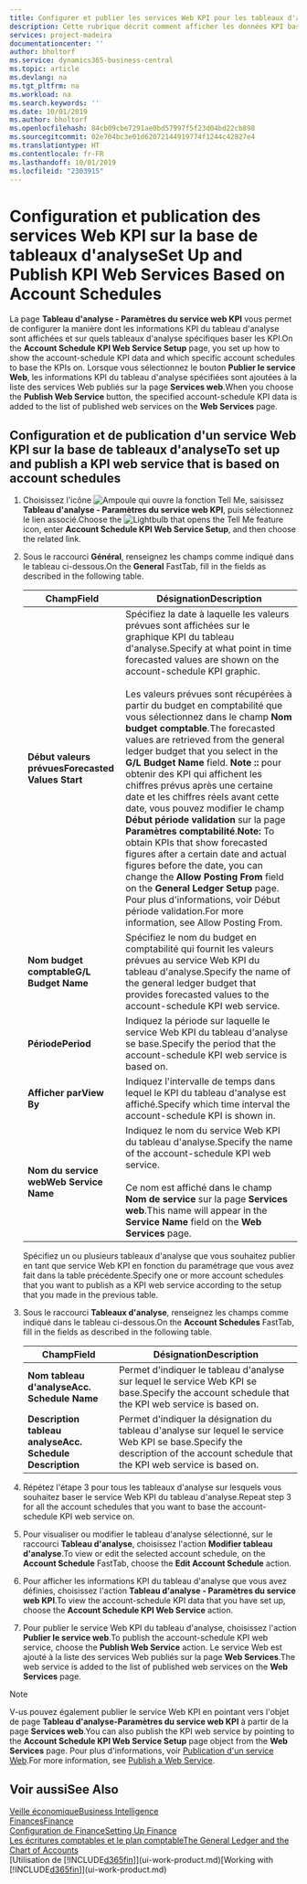 ```yaml
---
title: Configurer et publier les services Web KPI pour les tableaux d'analyse | Microsoft Docs
description: Cette rubrique décrit comment afficher les données KPI basées sur des tableaux d'analyse spécifiques.
services: project-madeira
documentationcenter: ''
author: bholtorf
ms.service: dynamics365-business-central
ms.topic: article
ms.devlang: na
ms.tgt_pltfrm: na
ms.workload: na
ms.search.keywords: ''
ms.date: 10/01/2019
ms.author: bholtorf
ms.openlocfilehash: 84cb09cbe7291ae0bd57997f5f23d04bd22cb898
ms.sourcegitcommit: 02e704bc3e01d62072144919774f1244c42827e4
ms.translationtype: HT
ms.contentlocale: fr-FR
ms.lasthandoff: 10/01/2019
ms.locfileid: "2303915"
---
```

# <a name="set-up-and-publish-kpi-web-services-based-on-account-schedules"></a><span data-ttu-id="3d412-103">Configuration et publication des services Web KPI sur la base de tableaux d'analyse</span><span class="sxs-lookup"><span data-stu-id="3d412-103">Set Up and Publish KPI Web Services Based on Account Schedules</span></span>
<span data-ttu-id="3d412-104">La page **Tableau d'analyse - Paramètres du service web KPI** vous permet de configurer la manière dont les informations KPI du tableau d'analyse sont affichées et sur quels tableaux d'analyse spécifiques baser les KPI.</span><span class="sxs-lookup"><span data-stu-id="3d412-104">On the **Account Schedule KPI Web Service Setup** page, you set up how to show the account-schedule KPI data and which specific account schedules to base the KPIs on.</span></span> <span data-ttu-id="3d412-105">Lorsque vous sélectionnez le bouton **Publier le service Web**, les informations KPI du tableau d'analyse spécifiées sont ajoutées à la liste des services Web publiés sur la page **Services web**.</span><span class="sxs-lookup"><span data-stu-id="3d412-105">When you choose the **Publish Web Service** button, the specified account-schedule KPI data is added to the list of published web services on the **Web Services** page.</span></span>  

## <a name="to-set-up-and-publish-a-kpi-web-service-that-is-based-on-account-schedules"></a><span data-ttu-id="3d412-106">Configuration et de publication d'un service Web KPI sur la base de tableaux d'analyse</span><span class="sxs-lookup"><span data-stu-id="3d412-106">To set up and publish a KPI web service that is based on account schedules</span></span>  
1.  <span data-ttu-id="3d412-107">Choisissez l'icône ![Ampoule qui ouvre la fonction Tell Me](media/ui-search/search_small.png "Dites-moi ce que vous voulez faire"), saisissez **Tableau d'analyse - Paramètres du service web KPI**, puis sélectionnez le lien associé.</span><span class="sxs-lookup"><span data-stu-id="3d412-107">Choose the ![Lightbulb that opens the Tell Me feature](media/ui-search/search_small.png "Tell me what you want to do") icon, enter **Account Schedule KPI Web Service Setup**, and then choose the related link.</span></span>  
2.  <span data-ttu-id="3d412-108">Sous le raccourci **Général**, renseignez les champs comme indiqué dans le tableau ci-dessous.</span><span class="sxs-lookup"><span data-stu-id="3d412-108">On the **General** FastTab, fill in the fields as described in the following table.</span></span>  

    |<span data-ttu-id="3d412-109">Champ</span><span class="sxs-lookup"><span data-stu-id="3d412-109">Field</span></span>|<span data-ttu-id="3d412-110">Désignation</span><span class="sxs-lookup"><span data-stu-id="3d412-110">Description</span></span>|  
    |---------------------------------|---------------------------------------|  
    |<span data-ttu-id="3d412-111">**Début valeurs prévues**</span><span class="sxs-lookup"><span data-stu-id="3d412-111">**Forecasted Values Start**</span></span>|<span data-ttu-id="3d412-112">Spécifiez la date à laquelle les valeurs prévues sont affichées sur le graphique KPI du tableau d'analyse.</span><span class="sxs-lookup"><span data-stu-id="3d412-112">Specify at what point in time forecasted values are shown on the account-schedule KPI graphic.</span></span><br /><br /> <span data-ttu-id="3d412-113">Les valeurs prévues sont récupérées à partir du budget en comptabilité que vous sélectionnez dans le champ **Nom budget comptable**.</span><span class="sxs-lookup"><span data-stu-id="3d412-113">The forecasted values are retrieved from the general ledger budget that you select in the **G/L Budget Name** field.</span></span> <span data-ttu-id="3d412-114">**Note ::** pour obtenir des KPI qui affichent les chiffres prévus après une certaine date et les chiffres réels avant cette date, vous pouvez modifier le champ **Début période validation** sur la page **Paramètres comptabilité**.</span><span class="sxs-lookup"><span data-stu-id="3d412-114">**Note:**  To obtain KPIs that show forecasted figures after a certain date and actual figures before the date, you can change the **Allow Posting From** field on the **General Ledger Setup** page.</span></span> <span data-ttu-id="3d412-115">Pour plus d'informations, voir Début période validation.</span><span class="sxs-lookup"><span data-stu-id="3d412-115">For more information, see Allow Posting From.</span></span>|  
    |<span data-ttu-id="3d412-116">**Nom budget comptable**</span><span class="sxs-lookup"><span data-stu-id="3d412-116">**G/L Budget Name**</span></span>|<span data-ttu-id="3d412-117">Spécifiez le nom du budget en comptabilité qui fournit les valeurs prévues au service Web KPI du tableau d'analyse.</span><span class="sxs-lookup"><span data-stu-id="3d412-117">Specify the name of the general ledger budget that provides forecasted values to the account-schedule KPI web service.</span></span>|  
    |<span data-ttu-id="3d412-118">**Période**</span><span class="sxs-lookup"><span data-stu-id="3d412-118">**Period**</span></span>|<span data-ttu-id="3d412-119">Indiquez la période sur laquelle le service Web KPI du tableau d'analyse se base.</span><span class="sxs-lookup"><span data-stu-id="3d412-119">Specify the period that the account-schedule KPI web service is based on.</span></span>|  
    |<span data-ttu-id="3d412-120">**Afficher par**</span><span class="sxs-lookup"><span data-stu-id="3d412-120">**View By**</span></span>|<span data-ttu-id="3d412-121">Indiquez l'intervalle de temps dans lequel le KPI du tableau d'analyse est affiché.</span><span class="sxs-lookup"><span data-stu-id="3d412-121">Specify which time interval the account-schedule KPI is shown in.</span></span>|  
    |<span data-ttu-id="3d412-122">**Nom du service web**</span><span class="sxs-lookup"><span data-stu-id="3d412-122">**Web Service Name**</span></span>|<span data-ttu-id="3d412-123">Indiquez le nom du service Web KPI du tableau d'analyse.</span><span class="sxs-lookup"><span data-stu-id="3d412-123">Specify the name of the account-schedule KPI web service.</span></span><br /><br /> <span data-ttu-id="3d412-124">Ce nom est affiché dans le champ **Nom de service** sur la page **Services web**.</span><span class="sxs-lookup"><span data-stu-id="3d412-124">This name will appear in the **Service Name** field on the **Web Services** page.</span></span>|  

    <span data-ttu-id="3d412-125">Spécifiez un ou plusieurs tableaux d'analyse que vous souhaitez publier en tant que service Web KPI en fonction du paramétrage que vous avez fait dans la table précédente.</span><span class="sxs-lookup"><span data-stu-id="3d412-125">Specify one or more account schedules that you want to publish as a KPI web service according to the setup that you made in the previous table.</span></span>  

3.  <span data-ttu-id="3d412-126">Sous le raccourci **Tableaux d'analyse**, renseignez les champs comme indiqué dans le tableau ci-dessous.</span><span class="sxs-lookup"><span data-stu-id="3d412-126">On the **Account Schedules** FastTab, fill in the fields as described in the following table.</span></span>  

    |<span data-ttu-id="3d412-127">Champ</span><span class="sxs-lookup"><span data-stu-id="3d412-127">Field</span></span>|<span data-ttu-id="3d412-128">Désignation</span><span class="sxs-lookup"><span data-stu-id="3d412-128">Description</span></span>|  
    |---------------------------------|---------------------------------------|  
    |<span data-ttu-id="3d412-129">**Nom tableau d'analyse**</span><span class="sxs-lookup"><span data-stu-id="3d412-129">**Acc. Schedule Name**</span></span>|<span data-ttu-id="3d412-130">Permet d'indiquer le tableau d'analyse sur lequel le service Web KPI se base.</span><span class="sxs-lookup"><span data-stu-id="3d412-130">Specify the account schedule that the KPI web service is based on.</span></span>|  
    |<span data-ttu-id="3d412-131">**Description tableau analyse**</span><span class="sxs-lookup"><span data-stu-id="3d412-131">**Acc. Schedule Description**</span></span>|<span data-ttu-id="3d412-132">Permet d'indiquer la désignation du tableau d'analyse sur lequel le service Web KPI se base.</span><span class="sxs-lookup"><span data-stu-id="3d412-132">Specify the description of the account schedule that the KPI web service is based on.</span></span>|  

4.  <span data-ttu-id="3d412-133">Répétez l'étape 3 pour tous les tableaux d'analyse sur lesquels vous souhaitez baser le service Web KPI du tableau d'analyse.</span><span class="sxs-lookup"><span data-stu-id="3d412-133">Repeat step 3 for all the account schedules that you want to base the account-schedule KPI web service on.</span></span>  
5.  <span data-ttu-id="3d412-134">Pour visualiser ou modifier le tableau d'analyse sélectionné, sur le raccourci **Tableau d'analyse**, choisissez l'action **Modifier tableau d'analyse**.</span><span class="sxs-lookup"><span data-stu-id="3d412-134">To view or edit the selected account schedule, on the **Account Schedule** FastTab, choose the **Edit Account Schedule** action.</span></span>  
6.  <span data-ttu-id="3d412-135">Pour afficher les informations KPI du tableau d'analyse que vous avez définies, choisissez l'action **Tableau d'analyse - Paramètres du service web KPI**.</span><span class="sxs-lookup"><span data-stu-id="3d412-135">To view the account-schedule KPI data that you have set up, choose the **Account Schedule KPI Web Service** action.</span></span>  
7.  <span data-ttu-id="3d412-136">Pour publier le service Web KPI du tableau d'analyse, choisissez l'action **Publier le service web**.</span><span class="sxs-lookup"><span data-stu-id="3d412-136">To publish the account-schedule KPI web service, choose the **Publish Web Service** action.</span></span> <span data-ttu-id="3d412-137">Le service Web est ajouté à la liste des services Web publiés sur la page **Web Services**.</span><span class="sxs-lookup"><span data-stu-id="3d412-137">The web service is added to the list of published web services on the **Web Services** page.</span></span>  

> [!NOTE]  
>  <span data-ttu-id="3d412-138">V-us pouvez également publier le service Web KPI en pointant vers l'objet de page **Tableau d'analyse-Paramètres du service web KPI** à partir de la page **Services web**.</span><span class="sxs-lookup"><span data-stu-id="3d412-138">You can also publish the KPI web service by pointing to the **Account Schedule KPI Web Service Setup** page object from the **Web Services** page.</span></span> <span data-ttu-id="3d412-139">Pour plus d'informations, voir [Publication d'un service Web](across-how-publish-web-service.md).</span><span class="sxs-lookup"><span data-stu-id="3d412-139">For more information, see [Publish a Web Service](across-how-publish-web-service.md).</span></span>  

## <a name="see-also"></a><span data-ttu-id="3d412-140">Voir aussi</span><span class="sxs-lookup"><span data-stu-id="3d412-140">See Also</span></span>  
[<span data-ttu-id="3d412-141">Veille économique</span><span class="sxs-lookup"><span data-stu-id="3d412-141">Business Intelligence</span></span>](bi.md)  
[<span data-ttu-id="3d412-142">Finances</span><span class="sxs-lookup"><span data-stu-id="3d412-142">Finance</span></span>](finance.md)  
[<span data-ttu-id="3d412-143">Configuration de Finance</span><span class="sxs-lookup"><span data-stu-id="3d412-143">Setting Up Finance</span></span>](finance-setup-finance.md)  
[<span data-ttu-id="3d412-144">Les écritures comptables et le plan comptable</span><span class="sxs-lookup"><span data-stu-id="3d412-144">The General Ledger and the Chart of Accounts</span></span>](finance-general-ledger.md)  
<span data-ttu-id="3d412-145">[Utilisation de [!INCLUDE[d365fin](includes/d365fin_md.md)]](ui-work-product.md)</span><span class="sxs-lookup"><span data-stu-id="3d412-145">[Working with [!INCLUDE[d365fin](includes/d365fin_md.md)]](ui-work-product.md)</span></span>
